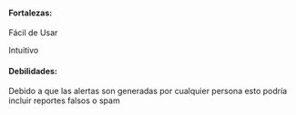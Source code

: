 #### Fortalezas:
  Fácil de Usar

  Intuitivo

#### Debilidades:
Debido a que las alertas son generadas por cualquier persona esto podría incluir reportes falsos o spam 
